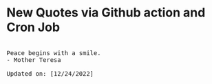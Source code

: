 # New Quotes via Github action and Cron Job

<pre>
<!-- #quote -->
Peace begins with a smile.
- Mother Teresa

Updated on: [12/24/2022]
<!-- #quoteEnd -->
</pre>

